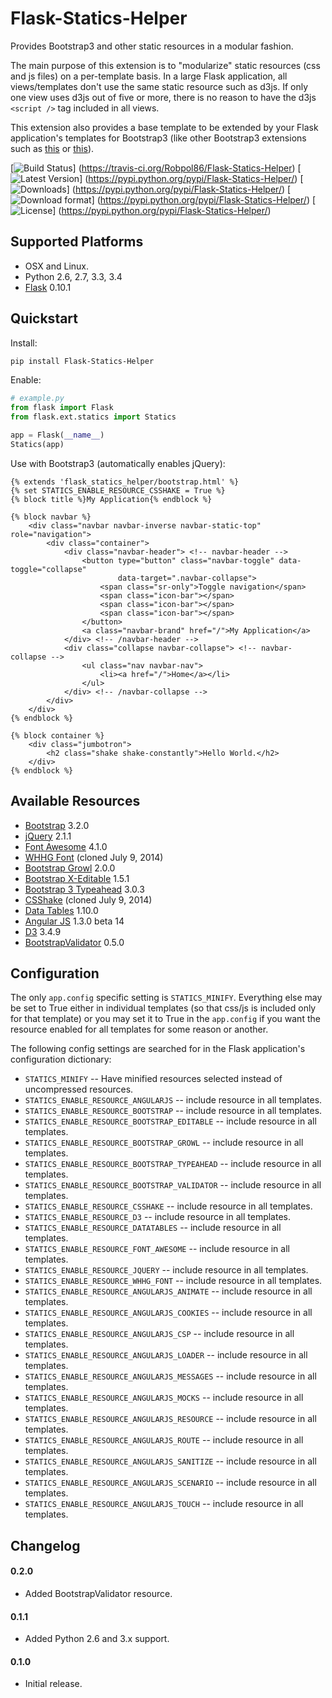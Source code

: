 # Flask-Statics-Helper

Provides Bootstrap3 and other static resources in a modular fashion.

The main purpose of this extension is to "modularize" static resources (css and js files) on a per-template basis. In a
large Flask application, all views/templates don't use the same static resource such as d3js. If only one view uses d3js
out of five or more, there is no reason to have the d3js `<script />` tag included in all views.

This extension also provides a base template to be extended by your Flask application's templates for Bootstrap3 (like
other Bootstrap3 extensions such as [this](https://github.com/mbr/flask-bootstrap) or
[this](https://github.com/ryanolson/flask-bootstrap3)).

[![Build Status](https://travis-ci.org/Robpol86/Flask-Statics-Helper.svg?branch=master)]
(https://travis-ci.org/Robpol86/Flask-Statics-Helper)
[![Latest Version](https://pypip.in/version/Flask-Statics-Helper/badge.png)]
(https://pypi.python.org/pypi/Flask-Statics-Helper/)
[![Downloads](https://pypip.in/download/Flask-Statics-Helper/badge.png)]
(https://pypi.python.org/pypi/Flask-Statics-Helper/)
[![Download format](https://pypip.in/format/Flask-Statics-Helper/badge.png)]
(https://pypi.python.org/pypi/Flask-Statics-Helper/)
[![License](https://pypip.in/license/Flask-Statics-Helper/badge.png)]
(https://pypi.python.org/pypi/Flask-Statics-Helper/)

## Supported Platforms

* OSX and Linux.
* Python 2.6, 2.7, 3.3, 3.4
* [Flask](http://flask.pocoo.org/) 0.10.1

## Quickstart

Install:
```bash
pip install Flask-Statics-Helper
```

Enable:
```python
# example.py
from flask import Flask
from flask.ext.statics import Statics

app = Flask(__name__)
Statics(app)
```

Use with Bootstrap3 (automatically enables jQuery):
```html+django
{% extends 'flask_statics_helper/bootstrap.html' %}
{% set STATICS_ENABLE_RESOURCE_CSSHAKE = True %}
{% block title %}My Application{% endblock %}

{% block navbar %}
    <div class="navbar navbar-inverse navbar-static-top" role="navigation">
        <div class="container">
            <div class="navbar-header"> <!-- navbar-header -->
                <button type="button" class="navbar-toggle" data-toggle="collapse"
                        data-target=".navbar-collapse">
                    <span class="sr-only">Toggle navigation</span>
                    <span class="icon-bar"></span>
                    <span class="icon-bar"></span>
                    <span class="icon-bar"></span>
                </button>
                <a class="navbar-brand" href="/">My Application</a>
            </div> <!-- /navbar-header -->
            <div class="collapse navbar-collapse"> <!-- navbar-collapse -->
                <ul class="nav navbar-nav">
                    <li><a href="/">Home</a></li>
                </ul>
            </div> <!-- /navbar-collapse -->
        </div>
    </div>
{% endblock %}

{% block container %}
    <div class="jumbotron">
        <h2 class="shake shake-constantly">Hello World.</h2>
    </div>
{% endblock %}
```

## Available Resources

* [Bootstrap](http://getbootstrap.com/) 3.2.0
* [jQuery](http://jquery.com/) 2.1.1
* [Font Awesome](http://fortawesome.github.io/Font-Awesome/) 4.1.0
* [WHHG Font](http://www.webhostinghub.com/glyphs/) (cloned July 9, 2014)
* [Bootstrap Growl](https://github.com/mouse0270/bootstrap-growl) 2.0.0
* [Bootstrap X-Editable](http://vitalets.github.io/x-editable/) 1.5.1
* [Bootstrap 3 Typeahead](https://github.com/bassjobsen/Bootstrap-3-Typeahead) 3.0.3
* [CSShake](https://github.com/elrumordelaluz/csshake) (cloned July 9, 2014)
* [Data Tables](http://datatables.net/) 1.10.0
* [Angular JS](https://angularjs.org/) 1.3.0 beta 14
* [D3](http://d3js.org/) 3.4.9
* [BootstrapValidator](http://bootstrapvalidator.com/) 0.5.0

## Configuration

The only `app.config` specific setting is `STATICS_MINIFY`. Everything else may be set to True either in individual
templates (so that css/js is included only for that template) or you may set it to True in the `app.config` if you want
the resource enabled for all templates for some reason or another.

The following config settings are searched for in the Flask application's configuration dictionary:
* `STATICS_MINIFY` -- Have minified resources selected instead of uncompressed resources.
* `STATICS_ENABLE_RESOURCE_ANGULARJS` -- include resource in all templates.
* `STATICS_ENABLE_RESOURCE_BOOTSTRAP` -- include resource in all templates.
* `STATICS_ENABLE_RESOURCE_BOOTSTRAP_EDITABLE` --  include resource in all templates.
* `STATICS_ENABLE_RESOURCE_BOOTSTRAP_GROWL` --  include resource in all templates.
* `STATICS_ENABLE_RESOURCE_BOOTSTRAP_TYPEAHEAD` --  include resource in all templates.
* `STATICS_ENABLE_RESOURCE_BOOTSTRAP_VALIDATOR` --  include resource in all templates.
* `STATICS_ENABLE_RESOURCE_CSSHAKE` --  include resource in all templates.
* `STATICS_ENABLE_RESOURCE_D3` --  include resource in all templates.
* `STATICS_ENABLE_RESOURCE_DATATABLES` --  include resource in all templates.
* `STATICS_ENABLE_RESOURCE_FONT_AWESOME` --  include resource in all templates.
* `STATICS_ENABLE_RESOURCE_JQUERY` --  include resource in all templates.
* `STATICS_ENABLE_RESOURCE_WHHG_FONT` --  include resource in all templates.
* `STATICS_ENABLE_RESOURCE_ANGULARJS_ANIMATE` --  include resource in all templates.
* `STATICS_ENABLE_RESOURCE_ANGULARJS_COOKIES` --  include resource in all templates.
* `STATICS_ENABLE_RESOURCE_ANGULARJS_CSP` --  include resource in all templates.
* `STATICS_ENABLE_RESOURCE_ANGULARJS_LOADER` --  include resource in all templates.
* `STATICS_ENABLE_RESOURCE_ANGULARJS_MESSAGES` --  include resource in all templates.
* `STATICS_ENABLE_RESOURCE_ANGULARJS_MOCKS` --  include resource in all templates.
* `STATICS_ENABLE_RESOURCE_ANGULARJS_RESOURCE` --  include resource in all templates.
* `STATICS_ENABLE_RESOURCE_ANGULARJS_ROUTE` --  include resource in all templates.
* `STATICS_ENABLE_RESOURCE_ANGULARJS_SANITIZE` --  include resource in all templates.
* `STATICS_ENABLE_RESOURCE_ANGULARJS_SCENARIO` --  include resource in all templates.
* `STATICS_ENABLE_RESOURCE_ANGULARJS_TOUCH` --  include resource in all templates.

## Changelog

#### 0.2.0

* Added BootstrapValidator resource.

#### 0.1.1

* Added Python 2.6 and 3.x support.

#### 0.1.0

* Initial release.
